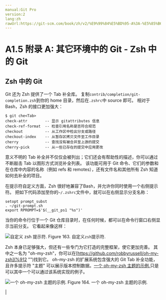 ```yaml
---
manual:Git Pro
version:2
lang:zh
rawUrl:https://git-scm.com/book/zh/v2/%E9%99%84%E5%BD%95-A%3A-%E5%85%B6%E5%AE%83%E7%8E%AF%E5%A2%83%E4%B8%AD%E7%9A%84-Git-Zsh-%E4%B8%AD%E7%9A%84-Git
---
```



# A1.5 附录 A: 其它环境中的 Git - Zsh 中的 Git

## Zsh 中的 Git<a name="_zsh_中的_git"></a>


Git 还为 Zsh 提供了一个 Tab 补全库。 复制`contrib/completion/git-completion.zsh`到你的 home 目录，然后在`.zshrc`中 source 即可。 相对于 Bash，Zsh 的接口更加强大：



```
$ git che<Tab>
check-attr        -- 显示 gitattributes 信息
check-ref-format  -- 检查引用名称是否符合规范
checkout          -- 从工作区中检出分支或路径
checkout-index    -- 从暂存区拷贝文件至工作目录
cherry            -- 查找没有被合并至上游的提交
cherry-pick       -- 从一些已存在的提交中应用更改
```




意义不明的 Tab 补全并不仅仅会被列出；它们还会有帮助性的描述，你可以通过不断敲击 Tab 以图形方式浏览补全列表。 该功能可用于 Git 命令、它们的参数和在仓库中内容的名称（例如 refs 和 remotes），还有文件名和其他所有 Zsh 知道如何去补全的项目。




在提示符自定义方面，Zsh 很好地兼容了Bash，并允许你同时使用一个右侧提示符。 把如下代码添加至你的`~/.zshrc`文件中，就可以在右侧显示分支名称：



```
setopt prompt_subst
. ~/git-prompt.sh
export RPROMPT=$'$(__git_ps1 "%s")'
```




当你的命令行位于一个 Git 仓库目录时，在任何时候，都可以在命令行窗口右侧显示当前分支。 它看起来像这样：


![自定义 `zsh` 提示符.](%910.png "")
Figure 163. 自定义`zsh`提示符.



Zsh 本身已足够强大，但还有一些专门为它打造的完整框架，使它更加完善。 其中之一名为 &quot;oh-my-zsh&quot;，你可以在[https://github.com/robbyrussell/oh-my-zsh](%912 "")找到它。 oh-my-zsh 的扩展系统包含强大的 Git Tab 补全功能，且许多提示符 &quot;主题&quot; 可以展示版本控制数据。[一个 oh-my-zsh 主题的示例.](%913 "")只是可以其中一个可以通过该系统实现的例子。


![一个 oh-my-zsh 主题的示例.](%911.png "")
Figure 164. 一个 oh-my-zsh 主题的示例.

|


